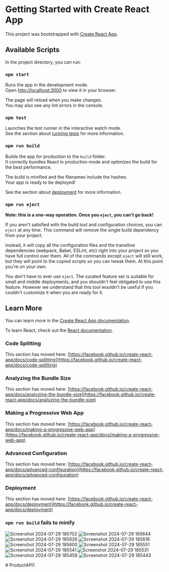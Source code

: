# Getting Started with Create React App

This project was bootstrapped with [Create React App](https://github.com/facebook/create-react-app).

## Available Scripts

In the project directory, you can run:

### `npm start`

Runs the app in the development mode.\
Open [http://localhost:3000](http://localhost:3000) to view it in your browser.

The page will reload when you make changes.\
You may also see any lint errors in the console.

### `npm test`

Launches the test runner in the interactive watch mode.\
See the section about [running tests](https://facebook.github.io/create-react-app/docs/running-tests) for more information.

### `npm run build`

Builds the app for production to the `build` folder.\
It correctly bundles React in production mode and optimizes the build for the best performance.

The build is minified and the filenames include the hashes.\
Your app is ready to be deployed!

See the section about [deployment](https://facebook.github.io/create-react-app/docs/deployment) for more information.

### `npm run eject`

**Note: this is a one-way operation. Once you `eject`, you can't go back!**

If you aren't satisfied with the build tool and configuration choices, you can `eject` at any time. This command will remove the single build dependency from your project.

Instead, it will copy all the configuration files and the transitive dependencies (webpack, Babel, ESLint, etc) right into your project so you have full control over them. All of the commands except `eject` will still work, but they will point to the copied scripts so you can tweak them. At this point you're on your own.

You don't have to ever use `eject`. The curated feature set is suitable for small and middle deployments, and you shouldn't feel obligated to use this feature. However we understand that this tool wouldn't be useful if you couldn't customize it when you are ready for it.

## Learn More

You can learn more in the [Create React App documentation](https://facebook.github.io/create-react-app/docs/getting-started).

To learn React, check out the [React documentation](https://reactjs.org/).

### Code Splitting

This section has moved here: [https://facebook.github.io/create-react-app/docs/code-splitting](https://facebook.github.io/create-react-app/docs/code-splitting)

### Analyzing the Bundle Size

This section has moved here: [https://facebook.github.io/create-react-app/docs/analyzing-the-bundle-size](https://facebook.github.io/create-react-app/docs/analyzing-the-bundle-size)

### Making a Progressive Web App

This section has moved here: [https://facebook.github.io/create-react-app/docs/making-a-progressive-web-app](https://facebook.github.io/create-react-app/docs/making-a-progressive-web-app)

### Advanced Configuration

This section has moved here: [https://facebook.github.io/create-react-app/docs/advanced-configuration](https://facebook.github.io/create-react-app/docs/advanced-configuration)

### Deployment

This section has moved here: [https://facebook.github.io/create-react-app/docs/deployment](https://facebook.github.io/create-react-app/docs/deployment)

### `npm run build` fails to minify

![Screenshot 2024-07-29 185702](https://github.com/user-attachments/assets/b4c40f00-756b-405d-a024-915dae74cd9d)
![Screenshot 2024-07-29 185644](https://github.com/user-attachments/assets/1d6848fb-c57f-42c8-b86f-6e1c8620ffab)
![Screenshot 2024-07-29 185626](https://github.com/user-attachments/assets/b8a92c6b-a038-4d0d-b3a6-70b1cf009932)
![Screenshot 2024-07-29 185616](https://github.com/user-attachments/assets/5ee38a2b-3568-4ccb-b87c-fb9bd3753782)
![Screenshot 2024-07-29 185600](https://github.com/user-attachments/assets/517bd9a6-7075-4ed2-90af-614db1bff01d)
![Screenshot 2024-07-29 185551](https://github.com/user-attachments/assets/5a179620-e343-4625-bbea-6f0e5710a108)
![Screenshot 2024-07-29 185541](https://github.com/user-attachments/assets/e24679f3-9082-4486-ab21-38d7d40381b4)
![Screenshot 2024-07-29 185531](https://github.com/user-attachments/assets/84ccd9c8-1cc4-411c-9f84-ce4cf11f06b8)
![Screenshot 2024-07-29 185458](https://github.com/user-attachments/assets/f1de65ca-d063-48f8-9b95-b5cbbb8dc48e)
![Screenshot 2024-07-29 185443](https://github.com/user-attachments/assets/1e2dcd61-b24c-4550-8cb2-e0572f25da07)

#   P r o d u c t A P I 1  
 